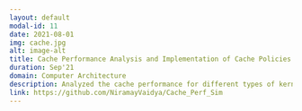 ```yaml
---
layout: default
modal-id: 11
date: 2021-08-01
img: cache.jpg
alt: image-alt
title: Cache Performance Analysis and Implementation of Cache Policies
duration: Sep'21
domain: Computer Architecture
description: Analyzed the cache performance for different types of kernels using a simulator and the Intel pin tool. Implemented the inclusive and exclusive cache organizations and then subsequently compared and contrasted their performance with the NINE cache policy.
link: https://github.com/NiramayVaidya/Cache_Perf_Sim
---
```

